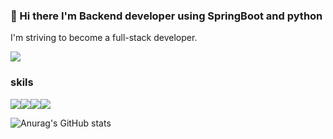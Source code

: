 ### 👋 Hi there I'm Backend developer using SpringBoot and python
I'm striving to become a full-stack developer.

<img src="https://img.shields.io/badge/diqzkvhfpqj@gmail.com-EA4335?style=flat-square&logo=gmail&logoColor=white"/>




### skils
<img src="https://img.shields.io/badge/SpringBoot-6DB33F?style=flat-square&logo=SpringBoot&logoColor=white"/><img src="https://img.shields.io/badge/react-61DAFB?style=flat-square&logo=react&logoColor=white"/><img src="https://img.shields.io/badge/java-007396?style=flat-square&logo=java&logoColor=white"/><img src="https://img.shields.io/badge/python-3776AB?style=flat-square&logo=python&logoColor=white"/>

![Anurag's GitHub stats](https://github-readme-stats.vercel.app/api?username=Park-HyoungJoon&show_icons=true&theme=radical)
